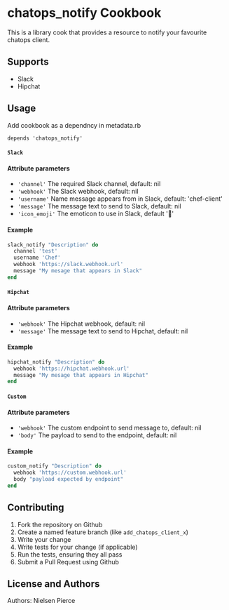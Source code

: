 chatops_notify Cookbook
=======================

This is a library cook that provides a resource to notify your favourite chatops client.

Supports
------------
* Slack
* Hipchat


Usage
-----
Add cookbook as a dependncy in metadata.rb  

`depends 'chatops_notify'`


#### `Slack`  

#### Attribute parameters  

* `'channel'` The required Slack channel, default: nil
* `'webhook'` The Slack webhook, default: nil
* `'username'` Name message appears from in Slack, default: 'chef-client'
* `'message'`  The message text to send to Slack, default: nil
* `'icon_emoji'` The emoticon to use in Slack, default ':fork_and_knife:'

#### Example  

```ruby
slack_notify "Description" do
  channel 'test'
  username 'Chef'
  webhook 'https://slack.webhook.url'
  message "My mesage that appears in Slack"
end
```

#### `Hipchat`  

#### Attribute parameters  

* `'webhook'` The Hipchat webhook, default: nil
* `'message'`  The message text to send to Hipchat, default: nil

#### Example 

```ruby
hipchat_notify "Description" do
  webhook 'https://hipchat.webhook.url'
  message "My mesage that appears in Hipchat"
end
```

#### `Custom`  

#### Attribute parameters  

* `'webhook'` The custom endpoint to send message to, default: nil
* `'body'`  The payload to send to the endpoint, default: nil

#### Example 

```ruby
custom_notify "Description" do
  webhook 'https://custom.webhook.url'
  body "payload expected by endpoint"
end
```


Contributing
------------

1. Fork the repository on Github  
2. Create a named feature branch (like `add_chatops_client_x`)  
3. Write your change  
4. Write tests for your change (if applicable)  
5. Run the tests, ensuring they all pass  
6. Submit a Pull Request using Github  

License and Authors
-------------------
Authors: Nielsen Pierce 
